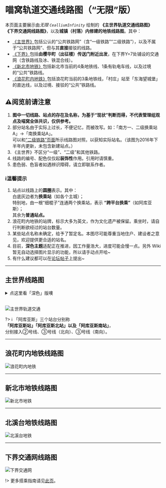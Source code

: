 # 喵窝轨道交通线路图（“无限”版）

本页面主要展示由*无限 `CealliumInfinity`* 绘制的 **《主世界轨道交通线路图》** **《下界交通网线路图》**，以及**城镇（村落）内修建的地铁线路图**。其中：

- [《主世界》](#主世界线路图)包括公认的“公共铁路网”（含“一级铁路”“二级铁路”），以及不属于“公共铁路网”、但与其**直接**接驳的线路。
- [《下界》](#下界交通网线路图)包括**由樱华町（出征楼）传送门附近出发**，在下界Y=7处铺设的交通网（含铁路线及冰、铁混合线）。
- [《新北市地铁》](#新北市地铁线路图)包括新北市当前的4条地铁线、1条有轨电车线，以及过境的“公共”铁路线。
- [《浪花町内地铁》](#浪花町内地铁线路图)包括浪花町当前的3条地铁线，「村庄」站至「东海望城堡」的直达线，以及过境、接驳的“公共”铁路线。

## ⚠阅览前请注意

1. **图中一切线路、站点的存在及名称，为基于“现状”判断而得，不代表管理组观点及喵窝全体共识，仅供参考。**
2. 部分站名由于实际上过长，不便记忆，而被改写。如：「南方一、二级换乘站A」→「南换乘站A」。  
   可以和[“二级铁路”页面](space/map-navi/railway-overworld-dmql)所示线路图对照，以获知实际站名。（该图为2016年下半年内更新，未包含新建站点。）
3. 《主世界》不区分“一级”、“二级”和其他铁路。
4. 线路的编号、配色仅仅起**装饰性**作用。引用时请慎重。
5. 患色弱、色盲者如遇辨识障碍，请立即联系作者。

### ℹ温馨提示

1. 站点以线路上的**圆圈**表示。其中：  
   白底灰边者为**换乘站**（如各个主城）；  
   特别地，由一根“细棍子”连通两个换乘站，表示 **“跨平台换乘”**（如阿库亚斯）；  
   其余为**普通站点。**
2. 浪花町内地铁的站牌，标示大多为英文，作为文化遗产被保留。乘坐时，请自行判断欲经过的站台数量。
3. 某些站点名称未确定，给予了暂定名。本图尽可能尊重当地住户、建设者之意见，欢迎提供更合适的站名。
4. 目前，**深色主题**适配正在推进，因工作量浩大，进度可能会慢一点。另外 Wiki 暂无自动选择图片显示的功能，所以请手动点开哈\~
5. 有什么建议都可以在[论坛帖子](https://bbs.nyaa.cat/d/951/100)上提出\~

- - -

## 主世界线路图

<details>
<summary>点这里看「深色」版噢</summary>

![dark](../../assets/images/map-navi/map-Overworld-Rail-Ceallium(dark).png)

</details>
<br />

![主世界轨道交通](../../assets/images/map-navi/map-Overworld-Rail-Ceallium.png)


?> :information_source: 「阿库亚斯」三个站台分别称  
**「阿库亚斯站」「阿库亚斯北站」以及「阿库亚斯南站」**，  
分别接入②号线、③号线（北向）、③号线（南向）。

- - -

## 浪花町内地铁线路图

![浪花町内地铁](../../assets/images/map-navi/map-Naniwa-subway-Ceallium.png)

- - -

## 新北市地铁线路图

![新北市地铁](../../assets/images/map-navi/map-NewNorth-subway-Ceallium.png)

- - -

## 北溪台地铁线路图

![北溪台地铁](../../assets/images/map-navi/map-NorthBrook-subway-Ceallium.png)

- - -

## 下界交通网线路图

![下界交通网](../../assets/images/map-navi/map-nether-traffic-Ceallium.png)

!> 更多搭乘指南请见[此页](space/map-navi/railway-nether "下界铁路搭乘指南")。